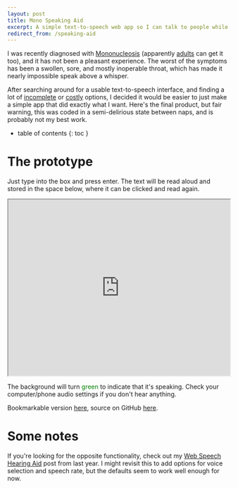 ```yaml
---
layout: post
title: Mono Speaking Aid
excerpt: A simple text-to-speech web app so I can talk to people while I have mono.
redirect_from: /speaking-aid
---
```


I was recently diagnosed with [Mononucleosis](https://en.wikipedia.org/wiki/Infectious_mononucleosis) (apparently [adults](https://en.wikipedia.org/wiki/Infectious_mononucleosis#Older_adults) can get it too), and it has not been a pleasant experience. The worst of the symptoms has been a swollen, sore, and mostly inoperable throat, which has made it nearly impossible speak above a whisper.

After searching around for a usable text-to-speech interface, and finding a lot of [incomplete](https://codepen.io/anon/pen/GOrbWY) or [costly](https://www.ibm.com/watson/services/text-to-speech/) options, I decided it would be easier to just make a simple app that did exactly what I want. Here's the final product, but fair warning, this was coded in a semi-delirious state between naps, and is probably not my best work.

<!--more-->
* table of contents
{: toc }

# The prototype

Just type into the box and press enter. The text will be read aloud and stored in the space below, where it can be clicked and read again.

<iframe src="https://gistcdn.githack.com/danwahl/b5627fb24c137e8e8a8c7e3703c2e5af/raw/3578a834bbe9f4aa56f3d9a58b1dbddfc759bbf9/index.html" marginwidth="0" marginheight="0" width="100%" height="400" scrolling="yes"></iframe>

The background will turn <span style="color: green;">green</span> to indicate that it's speaking. Check your computer/phone audio settings if you don't hear anything.

Bookmarkable version [here](https://gistcdn.githack.com/danwahl/b5627fb24c137e8e8a8c7e3703c2e5af/raw/3578a834bbe9f4aa56f3d9a58b1dbddfc759bbf9/index.html), source on GitHub [here](https://gist.github.com/danwahl/b5627fb24c137e8e8a8c7e3703c2e5af).


# Some notes

If you're looking for the opposite functionality, check out my [Web Speech Hearing Aid](/hearing-aid) post from last year. I might revisit this to add options for voice selection and speech rate, but the defaults seem to work well enough for now.
